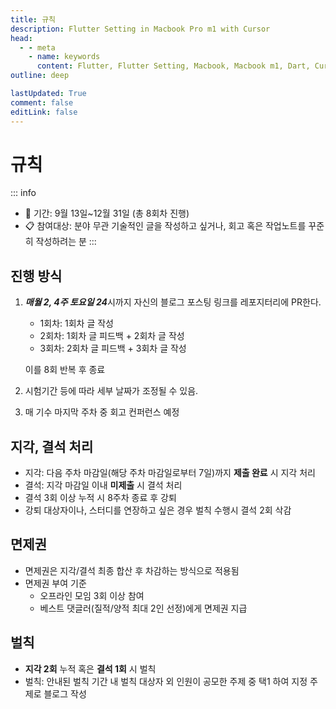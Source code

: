 ```yaml
---
title: 규칙
description: Flutter Setting in Macbook Pro m1 with Cursor
head:
  - - meta
    - name: keywords
      content: Flutter, Flutter Setting, Macbook, Macbook m1, Dart, Cursor
outline: deep

lastUpdated: True
comment: false
editLink: false
---
```


#  규칙

::: info
- 📅 기간: 9월 13일~12월 31일 (총 8회차 진행) 
- 📋 참여대상: 분야 무관 기술적인 글을 작성하고 싶거나, 회고 혹은 작업노트를 꾸준히 작성하려는 분
:::


## 진행 방식

1. ***매월 2, 4주 토요일 24***시까지 자신의 블로그 포스팅 링크를 레포지터리에 PR한다.
    - 1회차: 1회차 글 작성
    - 2회차: 1회차 글 피드백 + 2회차 글 작성
    - 3회차: 2회차 글 피드백 + 3회차 글 작성
    
    이를 8회 반복 후 종료
2. 시험기간 등에 따라 세부 날짜가 조정될 수 있음.
3. 매 기수 마지막 주차 중 회고 컨퍼런스 예정


## 지각, 결석 처리

- 지각: 다음 주차 마감일(해당 주차 마감일로부터 7일)까지 **제출 완료** 시 지각 처리
- 결석: 지각 마감일 이내 **미제출** 시 결석 처리
- 결석 3회 이상 누적 시 8주차 종료 후 강퇴
- 강퇴 대상자이나, 스터디를 연장하고 싶은 경우 벌칙 수행시 결석 2회 삭감

## 면제권

- 면제권은 지각/결석 최종 합산 후 차감하는 방식으로 적용됨
- 면제권 부여 기준
    - 오프라인 모임 3회 이상 참여
    - 베스트 댓글러(질적/양적 최대 2인 선정)에게 면제권 지급

## 벌칙

- **지각 2회** 누적 혹은 **결석 1회** 시 벌칙
- 벌칙: 안내된 벌칙 기간 내 벌칙 대상자 외 인원이 공모한 주제 중 택1 하여 지정 주제로 블로그 작성
